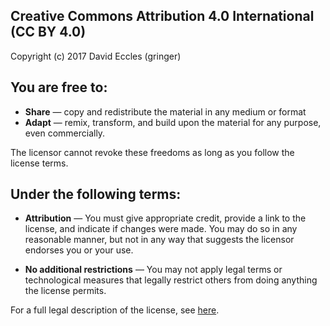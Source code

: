 
Creative Commons Attribution 4.0 International (CC BY 4.0)
----------------------------------------------------------

Copyright (c) 2017 David Eccles (gringer)

You are free to:
----------------

* **Share** — copy and redistribute the material in any medium or format
* **Adapt** — remix, transform, and build upon the material for any purpose, even commercially.

The licensor cannot revoke these freedoms as long as you follow the license terms.

Under the following terms:
--------------------------

* **Attribution** — You must give appropriate credit, provide a link to the license, and indicate if changes were made. You may do so in any reasonable manner, but not in any way that suggests the licensor endorses you or your use.

* **No additional restrictions** — You may not apply legal terms or technological measures that legally restrict others from doing anything the license permits.
    
For a full legal description of the license, see [here](https://creativecommons.org/licenses/by/4.0/legalcode).
